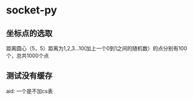 # socket-py

## 坐标点的选取

距离圆心（5，5）距离为1,2,3...10(加上一个0到1之间的随机数）的点分别有100个，总共1000个点

## 测试没有缓存

aid: 一个是不加cs表
